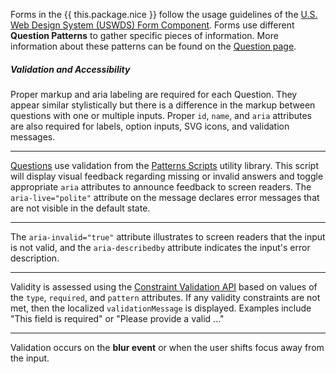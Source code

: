 Forms in the {{ this.package.nice }} follow the usage guidelines of the <a href="https://designsystem.digital.gov/components/form-controls/" target="_blank" rel="noopener nofollow">U.S. Web Design System (USWDS) Form Component</a>. Forms use different **Question Patterns** to gather specific pieces of information. More information about these patterns can be found on the [Question page](question).

##### Validation and Accessibility

Proper markup and aria labeling are required for each Question. They appear similar stylistically but there is a difference in the markup between questions with one or multiple inputs. Proper `id`, `name`, and `aria` attributes are also required for labels, option inputs, SVG icons, and validation messages.

---

[Questions](question) use validation from the <a href="https://github.com/CityOfNewYork/patterns-scripts/tree/main/src/forms" target="_blank" rel="nofollow">Patterns Scripts</a> utility library. This script will display visual feedback regarding missing or invalid answers and toggle appropriate `aria` attributes to announce feedback to screen readers. The `aria-live="polite"` attribute on the message declares error messages that are not visible in the default state.

---

The `aria-invalid="true"` attribute illustrates to screen readers that the input is not valid, and the `aria-describedby` attribute indicates the input's error description.

---

Validity is assessed using the <a href="https://developer.mozilla.org/en-US/docs/Learn/Forms/Form_validation#the_constraint_validation_api" target="_blank" rel="noopener">Constraint Validation API</a> based on values of the `type`, `required`, and `pattern` attributes. If any validity constraints are not met, then the localized `validationMessage` is displayed. Examples include "This field is required" or "Please provide a valid ..."

---

Validation occurs on the **blur event** or when the user shifts focus away from the input.
